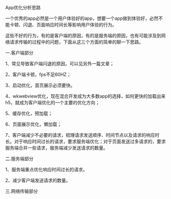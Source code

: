 App优化分析思路

一个优秀的app必然是一个用户体验好的app，想要一个app做到体验好，必然不能卡顿、闪退、页面响应时间长等影响用户体验的行为。

这些不好的行为，有的是客户端的原因，有的是服务端的原因，也有可能涉及到网络请求传输的过程中的问题，下面从这三个方面的简单的聊一下思路。

一.客户端部分

1、常见导致客户端闪退的原因，可以见另外一篇文章；

2、客户端卡顿，fps不足60HZ；

3、启动优化，首页展示必须要快。

4、wkwebview优化，现在混合开发成为大多数app的选择，如何更快的加载出来h5，就成为客户端优化的一个主要的优化方向；

5、缓存优化，预加载；

6、页面展示优化，懒加载；

7、客户端减少不必要的请求，梳理请求发送顺序、时间节点以及请求的响应时长。对于响应时间过长的请求，要求服务端优化；对于页面发送过多请求的，要求服务端合并一些请求，服务端减少发送请求的数量。



二.服务端部分

1、服务端重点优化响应时间过长的请求。

2、减少客户端发送请求的数量。



三.网络传输部分

